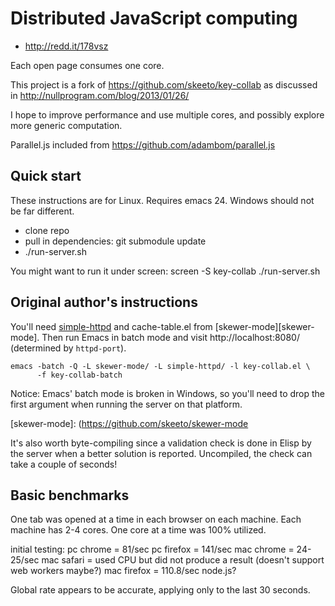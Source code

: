 # Distributed JavaScript computing

 * http://redd.it/178vsz

Each open page consumes one core.

This project is a fork of https://github.com/skeeto/key-collab as discussed in http://nullprogram.com/blog/2013/01/26/

I hope to improve performance and use multiple cores, and possibly explore more generic computation.

Parallel.js included from https://github.com/adambom/parallel.js

## Quick start

These instructions are for Linux. Requires emacs 24. Windows should not be far different.

* clone repo
* pull in dependencies: git submodule update
* ./run-server.sh

You might want to run it under screen: screen -S key-collab ./run-server.sh

## Original author's instructions

You'll need [simple-httpd][simple-httpd] and cache-table.el from
[skewer-mode][skewer-mode]. Then run Emacs in batch mode and visit
http://localhost:8080/ (determined by `httpd-port`).

    emacs -batch -Q -L skewer-mode/ -L simple-httpd/ -l key-collab.el \
          -f key-collab-batch

Notice: Emacs' batch mode is broken in Windows, so you'll need to drop
the first argument when running the server on that platform.


[simple-httpd]: https://github.com/skeeto/emacs-web-server
[skewer-mode]: (https://github.com/skeeto/skewer-mode

It's also worth byte-compiling since a validation check is done in Elisp by the server when a better solution is reported. Uncompiled, the check can take a couple of seconds!

## Basic benchmarks

One tab was opened at a time in each browser on each machine. Each machine has 2-4 cores. One core at a time was 100% utilized.

initial testing:
pc chrome = 81/sec
pc firefox = 141/sec
mac chrome = 24-25/sec
mac safari = used CPU but did not produce a result (doesn't support web workers maybe?)
mac firefox = 110.8/sec
node.js?

Global rate appears to be accurate, applying only to the last 30 seconds.


